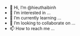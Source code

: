 - 👋 Hi, I’m @hieuthaibinh
- 👀 I’m interested in ...
- 🌱 I’m currently learning ...
- 💞️ I’m looking to collaborate on ...
- 📫 How to reach me ...

<!---
hieuthaibinh/hieuthaibinh is a ✨ special ✨ repository because its `README.md` (this file) appears on your GitHub profile.
You can click the Preview link to take a look at your changes.
--->
